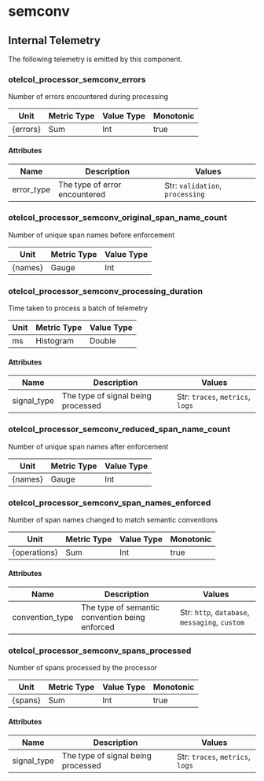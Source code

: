 [comment]: <> (Code generated by mdatagen. DO NOT EDIT.)

# semconv

## Internal Telemetry

The following telemetry is emitted by this component.

### otelcol_processor_semconv_errors

Number of errors encountered during processing

| Unit | Metric Type | Value Type | Monotonic |
| ---- | ----------- | ---------- | --------- |
| {errors} | Sum | Int | true |

#### Attributes

| Name | Description | Values |
| ---- | ----------- | ------ |
| error_type | The type of error encountered | Str: ``validation``, ``processing`` |

### otelcol_processor_semconv_original_span_name_count

Number of unique span names before enforcement

| Unit | Metric Type | Value Type |
| ---- | ----------- | ---------- |
| {names} | Gauge | Int |

### otelcol_processor_semconv_processing_duration

Time taken to process a batch of telemetry

| Unit | Metric Type | Value Type |
| ---- | ----------- | ---------- |
| ms | Histogram | Double |

#### Attributes

| Name | Description | Values |
| ---- | ----------- | ------ |
| signal_type | The type of signal being processed | Str: ``traces``, ``metrics``, ``logs`` |

### otelcol_processor_semconv_reduced_span_name_count

Number of unique span names after enforcement

| Unit | Metric Type | Value Type |
| ---- | ----------- | ---------- |
| {names} | Gauge | Int |

### otelcol_processor_semconv_span_names_enforced

Number of span names changed to match semantic conventions

| Unit | Metric Type | Value Type | Monotonic |
| ---- | ----------- | ---------- | --------- |
| {operations} | Sum | Int | true |

#### Attributes

| Name | Description | Values |
| ---- | ----------- | ------ |
| convention_type | The type of semantic convention being enforced | Str: ``http``, ``database``, ``messaging``, ``custom`` |

### otelcol_processor_semconv_spans_processed

Number of spans processed by the processor

| Unit | Metric Type | Value Type | Monotonic |
| ---- | ----------- | ---------- | --------- |
| {spans} | Sum | Int | true |

#### Attributes

| Name | Description | Values |
| ---- | ----------- | ------ |
| signal_type | The type of signal being processed | Str: ``traces``, ``metrics``, ``logs`` |
